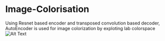 # Image-Colorisation

Using Resnet based encoder and transposed convolution based decoder, AutoEncoder is used for image colorization by exploting lab colorspace
![Alt Text](https://media.giphy.com/media/vFKqnCdLPNOKc/giphy.gif)
